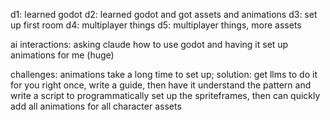 
d1: learned godot
d2: learned godot and got assets and animations
d3: set up first room
d4: multiplayer things
d5: multiplayer things, more assets

ai interactions: asking claude how to use godot and having it set up animations for me (huge)

challenges: animations take a long time to set up; 
    solution: get llms to do it for you right once, write a guide, then have it understand the pattern and write a script to programmatically set up the spriteframes, then can quickly add all animations for all character assets